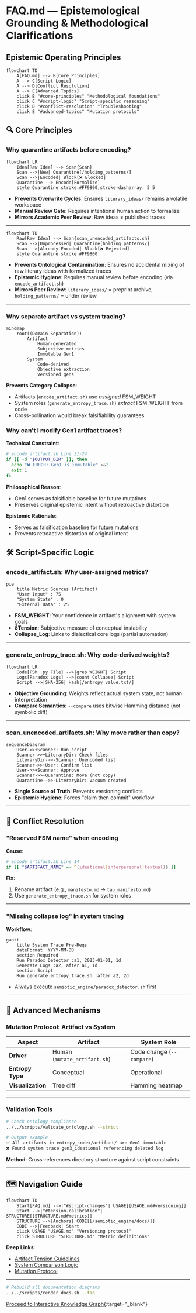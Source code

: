 
# FAQ.md — Epistemological Grounding & Methodological Clarifications

## Epistemic Operating Principles

```mermaid
flowchart TD
    A[FAQ.md] --> B[Core Principles]
    A --> C[Script Logic]
    A --> D[Conflict Resolution]
    A --> E[Advanced Topics]
    click B "#core-principles" "Methodological foundations"
    click C "#script-logic" "Script-specific reasoning"
    click D "#conflict-resolution" "Troubleshooting"
    click E "#advanced-topics" "Mutation protocols"
```


## <a id="core-principles"></a>🔍 Core Principles

### Why quarantine artifacts before encoding?
```mermaid
flowchart LR
    Idea[Raw Idea] --> Scan{Scan}
    Scan -->|New| Quarantine[/holding_patterns/]
    Scan -->|Encoded| Block[❌ Blocked]
    Quarantine --> Encode[Formalize]
    style Quarantine stroke:#FF9800,stroke-dasharray: 5 5
```
- **Prevents Overwrite Cycles**: Ensures `literary_ideas/` remains a volatile workspace  
- **Manual Review Gate**: Requires intentional human action to formalize  
- **Mirrors Academic Peer Review**: Raw ideas ≠ published traces  

---

```mermaid
flowchart TD
    Raw[Raw Idea] --> Scan{scan_unencoded_artifacts.sh}
    Scan -->|Unprocessed| Quarantine[holding_patterns/]
    Scan -->|Already Encoded| Block[❌ Rejected]
    style Quarantine stroke:#FF9800
```
- **Prevents Ontological Contamination**: Ensures no accidental mixing of raw literary ideas with formalized traces  
- **Epistemic Hygiene**: Requires manual review before encoding (via `encode_artifact.sh`)  
- **Mirrors Peer Review**: `literary_ideas/` = preprint archive, `holding_patterns/` = under review  

---
### Why separate artifact vs system tracing?
```mermaid
mindmap
    root((Domain Separation))
        Artifact
            Human-generated
            Subjective metrics
            Immutable Gen1
        System
            Code-derived
            Objective extraction
            Versioned gens
```
**Prevents Category Collapse**:  
- Artifacts (`encode_artifact.sh`) use *assigned* FSM_WEIGHT  
- System roles (`generate_entropy_trace.sh`) *extract* FSM_WEIGHT from code  
- Cross-pollination would break falsifiability guarantees  

### Why can't I modify Gen1 artifact traces?
**Technical Constraint**:  
```bash
# encode_artifact.sh Line 21-24
if [[ -d "$OUTPUT_DIR" ]]; then
  echo "❌ ERROR: Gen1 is immutable" >&2
  exit 1
fi
```
**Philosophical Reason**:  
- Gen1 serves as falsifiable baseline for future mutations  
- Preserves original epistemic intent without retroactive distortion 
  
**Epistemic Rationale**:  
- Serves as falsification baseline for future mutations  
- Prevents retroactive distortion of original intent  



## <a id="script-logic"></a>🛠️ Script-Specific Logic

### encode_artifact.sh: Why user-assigned metrics?
```mermaid
pie
    title Metric Sources (Artifact)
    "User Input" : 75
    "System State" : 0
    "External Data" : 25
```
- **FSM_WEIGHT**: Your confidence in artifact's alignment with system goals  
- **δTension**: Subjective measure of conceptual instability  
- **Collapse_Log**: Links to dialectical core logs (partial automation)  

---

### generate_entropy_trace.sh: Why code-derived weights?
```mermaid
flowchart LR
    Code[FSM .py File] -->|grep WEIGHT| Script
    Logs[Paradox Logs] -->|count Collapse| Script
    Script -->|SHA-256| Hash[/entropy_value.txt/]
```
- **Objective Grounding**: Weights reflect actual system state, not human interpretation  
- **Compare Semantics**: `--compare` uses bitwise Hamming distance (not symbolic diff)  

---

### scan_unencoded_artifacts.sh: Why move rather than copy?
```mermaid
sequenceDiagram
    User->>+Scanner: Run script
    Scanner->>+LiteraryDir: Check files
    LiteraryDir->>-Scanner: Unencoded list
    Scanner->>+User: Confirm list
    User->>+Scanner: Approve
    Scanner->>+Quarantine: Move (not copy)
    Quarantine-->>-LiteraryDir: Vacuum created
```
- **Single Source of Truth**: Prevents versioning conflicts  
- **Epistemic Hygiene**: Forces "claim then commit" workflow  

---

## <a id="conflict-resolution"></a>🚨 Conflict Resolution

### "Reserved FSM name" when encoding
**Cause**:  
```bash
# encode_artifact.sh Line 14
if [[ "$ARTIFACT_NAME" =~ ^(ideational|interpersonal|textual)$ ]]
```
**Fix**:  
1. Rename artifact (e.g., `manifesto.md` → `tau_manifesto.md`)  
2. Use `generate_entropy_trace.sh` for system roles  

---

### "Missing collapse log" in system tracing
**Workflow**:  
```mermaid
gantt
    title System Trace Pre-Reqs
    dateFormat  YYYY-MM-DD
    section Required
    Run Paradox Detector :a1, 2023-01-01, 1d
    Generate Logs :a2, after a1, 1d
    section Script
    Run generate_entropy_trace.sh :after a2, 2d
```
- Always execute `semiotic_engine/paradox_detector.sh` first  

---

## <a id="advanced-topics"></a>🧩 Advanced Mechanisms

### Mutation Protocol: Artifact vs System
| Aspect              | Artifact                     | System Role               |
|---------------------|------------------------------|---------------------------|
| **Driver**          | Human (`mutate_artifact.sh`) | Code change (`--compare`) |
| **Entropy Type**    | Conceptual                   | Operational               |
| **Visualization**   | Tree diff                    | Hamming heatmap           |

---

### Validation Tools
```bash
# Check ontology compliance
../../scripts/validate_ontology.sh --strict

# Output example
✅ All artifacts in entropy_index/artifact/ are Gen1-immutable
❌ Found system trace gen3_ideational referencing deleted log
```
**Method**: Cross-references directory structure against script constraints  

---

## <a id="navigation-guide"></a>🗺️ Navigation Guide
```mermaid
flowchart TD
    Start[FAQ.md] -->|"#script-changes"| USAGE[[USAGE.md#versioning]]
    Start -->|"#tension-calibration"| STRUCTURE[[STRUCTURE.md#metrics]]
    STRUCTURE -->|Anchors| CODE[[/semiotic_engine/docs/]]
    CODE -->|Feedback| Start
    click USAGE "USAGE.md" "Versioning protocol"
    click STRUCTURE "STRUCTURE.md" "Metric definitions"
```

**Deep Links**:  
- [Artifact Tension Guidelines](#artifact-tension)  
- [System Comparison Logic](#hamming-semantics)  
- [Mutation Protocol](USAGE.md#mutation-protocol)  

---

```bash
# Rebuild all documentation diagrams
../../scripts/render_docs.sh --faq
```

[Proceed to Interactive Knowledge Graph](OVERVIEW.md#knowledge-graph){:target="_blank"}  
